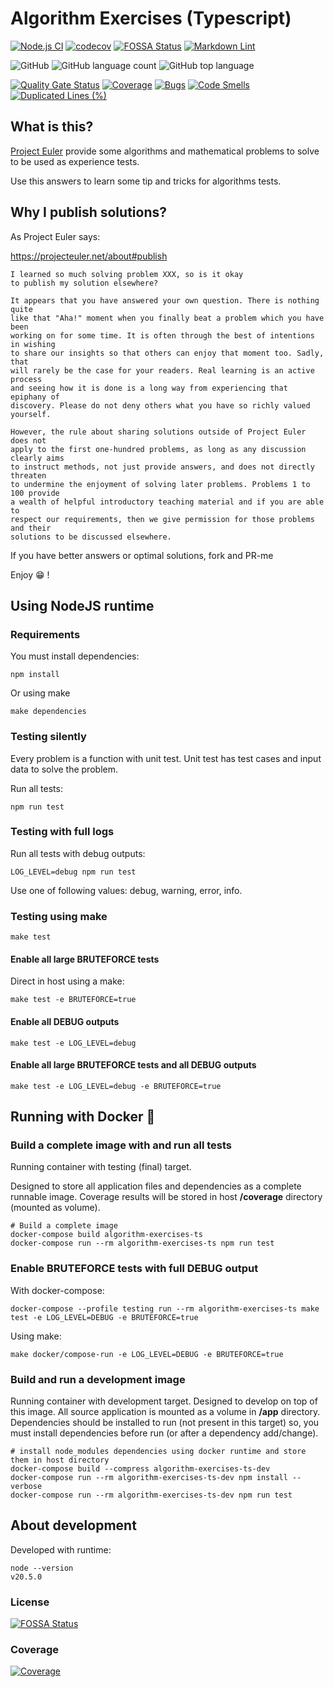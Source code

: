 # Algorithm Exercises (Typescript)

[![Node.js CI](https://github.com/sir-gon/algorithm-exercises-ts/actions/workflows/node.js.yml/badge.svg)](https://github.com/sir-gon/algorithm-exercises-ts/actions/workflows/node.js.yml)
[![codecov](https://codecov.io/gh/sir-gon/algorithm-exercises-ts/branch/main/graph/badge.svg?token=7NBP9SQAY0)](https://codecov.io/gh/sir-gon/algorithm-exercises-ts)
[![FOSSA Status](https://app.fossa.com/api/projects/git%2Bgithub.com%2Fsir-gon%2Fprojecteuler-ts.svg?type=shield)](https://app.fossa.com/projects/git%2Bgithub.com%2Fsir-gon%2Fprojecteuler-ts?ref=badge_shield)
[![Markdown Lint](https://github.com/sir-gon/algorithm-exercises-ts/actions/workflows/markdown-lint.yml/badge.svg)](https://github.com/sir-gon/algorithm-exercises-ts/actions/workflows/markdown-lint.yml)

![GitHub](https://img.shields.io/github/license/sir-gon/algorithm-exercises-ts)
![GitHub language count](https://img.shields.io/github/languages/count/sir-gon/algorithm-exercises-ts)
![GitHub top language](https://img.shields.io/github/languages/top/sir-gon/algorithm-exercises-ts)

[![Quality Gate Status](https://sonarcloud.io/api/project_badges/measure?project=sir-gon_algorithm-exercises-ts&metric=alert_status)](https://sonarcloud.io/summary/new_code?id=sir-gon_algorithm-exercises-ts)
[![Coverage](https://sonarcloud.io/api/project_badges/measure?project=sir-gon_algorithm-exercises-ts&metric=coverage)](https://sonarcloud.io/summary/new_code?id=sir-gon_algorithm-exercises-ts)
[![Bugs](https://sonarcloud.io/api/project_badges/measure?project=sir-gon_algorithm-exercises-ts&metric=bugs)](https://sonarcloud.io/summary/new_code?id=sir-gon_algorithm-exercises-ts)
[![Code Smells](https://sonarcloud.io/api/project_badges/measure?project=sir-gon_algorithm-exercises-ts&metric=code_smells)](https://sonarcloud.io/summary/new_code?id=sir-gon_algorithm-exercises-ts)
[![Duplicated Lines (%)](https://sonarcloud.io/api/project_badges/measure?project=sir-gon_algorithm-exercises-ts&metric=duplicated_lines_density)](https://sonarcloud.io/summary/new_code?id=sir-gon_algorithm-exercises-ts)

## What is this?

[Project Euler](https://projecteuler.net/) provide some algorithms and
mathematical problems to solve to be used as experience tests.

Use this answers to learn some tip and tricks for algorithms tests.

## Why I publish solutions?

As Project Euler says:

<https://projecteuler.net/about#publish>

```text
I learned so much solving problem XXX, so is it okay
to publish my solution elsewhere?

It appears that you have answered your own question. There is nothing quite
like that "Aha!" moment when you finally beat a problem which you have been
working on for some time. It is often through the best of intentions in wishing
to share our insights so that others can enjoy that moment too. Sadly, that
will rarely be the case for your readers. Real learning is an active process
and seeing how it is done is a long way from experiencing that epiphany of
discovery. Please do not deny others what you have so richly valued yourself.

However, the rule about sharing solutions outside of Project Euler does not
apply to the first one-hundred problems, as long as any discussion clearly aims
to instruct methods, not just provide answers, and does not directly threaten
to undermine the enjoyment of solving later problems. Problems 1 to 100 provide
a wealth of helpful introductory teaching material and if you are able to
respect our requirements, then we give permission for those problems and their
solutions to be discussed elsewhere.
```

If you have better answers or optimal solutions, fork and PR-me

Enjoy 😁 !

## Using NodeJS runtime

### Requirements

You must install dependencies:

```text
npm install
```

Or using make

```text
make dependencies
```

### Testing silently

Every problem is a function with unit test.
Unit test has test cases and input data to solve the problem.

Run all tests:

```text
npm run test
```

### Testing with full logs

Run all tests with debug outputs:

```text
LOG_LEVEL=debug npm run test
```

Use one of following values: debug, warning, error, info.

### Testing using make

```text
make test
```

#### Enable all large BRUTEFORCE tests

Direct in host using a make:

```text
make test -e BRUTEFORCE=true
```

#### Enable all DEBUG outputs

```text
make test -e LOG_LEVEL=debug
```

#### Enable all large BRUTEFORCE tests and all DEBUG outputs

```text
make test -e LOG_LEVEL=debug -e BRUTEFORCE=true
```

## Running with Docker 🐳

### Build a complete image with and run all tests

Running container with testing (final) target.

Designed to store all application files and dependencies as a complete runnable image.
Coverage results will be stored in host **/coverage** directory (mounted as volume).

```text
# Build a complete image
docker-compose build algorithm-exercises-ts
docker-compose run --rm algorithm-exercises-ts npm run test
```

### Enable BRUTEFORCE tests with full DEBUG output

With docker-compose:

```text
docker-compose --profile testing run --rm algorithm-exercises-ts make test -e LOG_LEVEL=DEBUG -e BRUTEFORCE=true
```

Using make:

```text
make docker/compose-run -e LOG_LEVEL=DEBUG -e BRUTEFORCE=true
```

### Build and run a development image

Running container with development target.
Designed to develop on top of this image. All source application is mounted as
a volume in **/app** directory.
Dependencies should be installed to run (not present in this target) so, you
must install dependencies before run (or after a dependency add/change).

```text
# install node_modules dependencies using docker runtime and store them in host directory
docker-compose build --compress algorithm-exercises-ts-dev
docker-compose run --rm algorithm-exercises-ts-dev npm install --verbose
docker-compose run --rm algorithm-exercises-ts-dev npm run test
```

## About development

Developed with runtime:

```text
node --version
v20.5.0
```

### License

[![FOSSA Status](https://app.fossa.com/api/projects/git%2Bgithub.com%2Fsir-gon%2Fprojecteuler-ts.svg?type=large)](https://app.fossa.com/projects/git%2Bgithub.com%2Fsir-gon%2Fprojecteuler-ts?ref=badge_large)

### Coverage

[![Coverage](https://codecov.io/gh/sir-gon/algorithm-exercises-ts/branch/main/graphs/tree.svg?token=7NBP9SQAY0)](https://codecov.io/gh/sir-gon/algorithm-exercises-ts)
